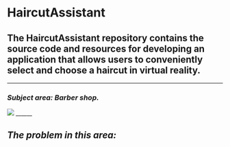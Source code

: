 # HaircutAssistant
## The HaircutAssistant repository contains the source code and resources for developing an application that allows users to conveniently select and choose a haircut in virtual reality.
______
### ***Subject area:*** *Barber shop.*
<img src="https://usercontent.one/wp/www.queenstownbarbers.com/wp-content/uploads/2018/01/about-us-image.jpg">
______

## ***The problem in this area:***
